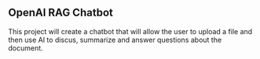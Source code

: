 ## OpenAI RAG Chatbot

This project will create a chatbot that will allow the user to upload a file and then use AI to discus, summarize  and answer questions about the document.